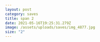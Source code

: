 ```yaml
---
layout: post
category: saves
title: span 2
date: 2021-05-16T19:25:31.279Z
image: /assets/uploads/saves/img_4877.jpg
size: "2"
---
```

